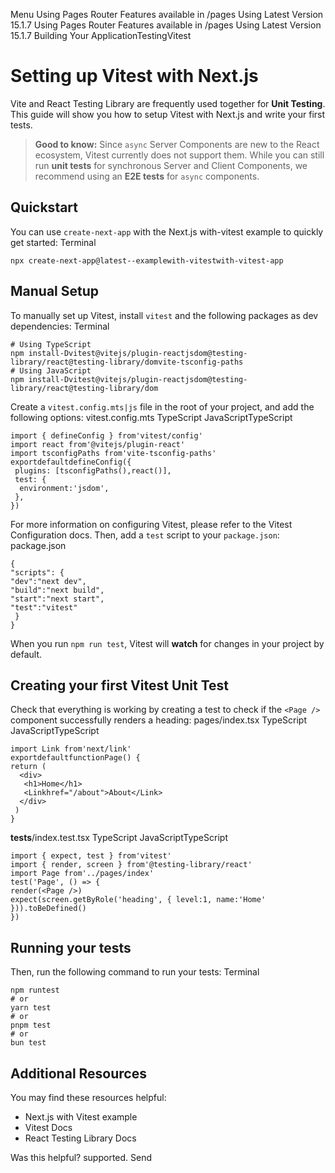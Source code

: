 Menu
Using Pages Router
Features available in /pages
Using Latest Version
15.1.7
Using Pages Router
Features available in /pages
Using Latest Version
15.1.7
Building Your ApplicationTestingVitest
# Setting up Vitest with Next.js
Vite and React Testing Library are frequently used together for **Unit Testing**. This guide will show you how to setup Vitest with Next.js and write your first tests.
> **Good to know:** Since `async` Server Components are new to the React ecosystem, Vitest currently does not support them. While you can still run **unit tests** for synchronous Server and Client Components, we recommend using an **E2E tests** for `async` components.
## Quickstart
You can use `create-next-app` with the Next.js with-vitest example to quickly get started:
Terminal
```
npx create-next-app@latest--examplewith-vitestwith-vitest-app
```

## Manual Setup
To manually set up Vitest, install `vitest` and the following packages as dev dependencies:
Terminal
```
# Using TypeScript
npm install-Dvitest@vitejs/plugin-reactjsdom@testing-library/react@testing-library/domvite-tsconfig-paths
# Using JavaScript
npm install-Dvitest@vitejs/plugin-reactjsdom@testing-library/react@testing-library/dom
```

Create a `vitest.config.mts|js` file in the root of your project, and add the following options:
vitest.config.mts
TypeScript
JavaScriptTypeScript
```
import { defineConfig } from'vitest/config'
import react from'@vitejs/plugin-react'
import tsconfigPaths from'vite-tsconfig-paths'
exportdefaultdefineConfig({
 plugins: [tsconfigPaths(),react()],
 test: {
  environment:'jsdom',
 },
})
```

For more information on configuring Vitest, please refer to the Vitest Configuration docs.
Then, add a `test` script to your `package.json`:
package.json
```
{
"scripts": {
"dev":"next dev",
"build":"next build",
"start":"next start",
"test":"vitest"
 }
}
```

When you run `npm run test`, Vitest will **watch** for changes in your project by default.
## Creating your first Vitest Unit Test
Check that everything is working by creating a test to check if the `<Page />` component successfully renders a heading:
pages/index.tsx
TypeScript
JavaScriptTypeScript
```
import Link from'next/link'
exportdefaultfunctionPage() {
return (
  <div>
   <h1>Home</h1>
   <Linkhref="/about">About</Link>
  </div>
 )
}
```

__tests__/index.test.tsx
TypeScript
JavaScriptTypeScript
```
import { expect, test } from'vitest'
import { render, screen } from'@testing-library/react'
import Page from'../pages/index'
test('Page', () => {
render(<Page />)
expect(screen.getByRole('heading', { level:1, name:'Home' })).toBeDefined()
})
```

## Running your tests
Then, run the following command to run your tests:
Terminal
```
npm runtest
# or
yarn test
# or
pnpm test
# or
bun test
```

## Additional Resources
You may find these resources helpful:
  * Next.js with Vitest example
  * Vitest Docs
  * React Testing Library Docs


Was this helpful?
supported.
Send

